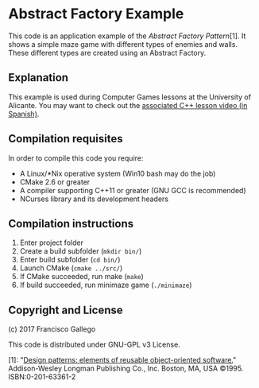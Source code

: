 # Abstract Factory Example

This code is an application example of the _Abstract Factory Pattern_[1]. It shows a simple maze game with different types of enemies and walls. These different types are created using an Abstract Factory.

## Explanation

This example is used during Computer Games lessons at the University of Alicante. You may want to check out the [associated C++ lesson video (in Spanish)](https://youtu.be/FFM9cQ2bwA0).

## Compilation requisites

In order to compile this code you require:
- A Linux/*Nix operative system (Win10 bash may do the job)
- CMake 2.6 or greater
- A compiler supporting C++11 or greater (GNU GCC is recommended)
- NCurses library and its development headers

## Compilation instructions

1. Enter project folder
2. Create a build subfolder (`mkdir bin/`)
3. Enter build subfolder (`cd bin/`)
4. Launch CMake (`cmake ../src/`)
5. If CMake succeeded, run make (`make`)
6. If build succeeded, run minimaze game (`./minimaze`)

## Copyright and License

(c) 2017 Francisco Gallego 

This code is distributed under GNU-GPL v3 License.

[1]: "[Design patterns: elements of reusable object-oriented software.](https://www.amazon.es/Design-patterns-object-oriented-professional-computing/dp/0201633612)" Addison-Wesley Longman Publishing Co., Inc. Boston, MA, USA ©1995. ISBN:0-201-63361-2 
